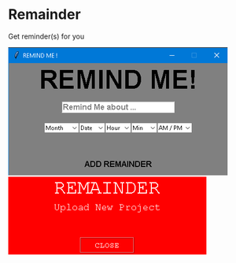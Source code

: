 # Remainder

Get reminder(s) for you

<img src="readme_images/1.jpg">
<img src="readme_images/2.jpg">
